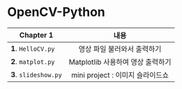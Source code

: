 # OpenCV-Python

| Chapter 1| 내용 | 
|---|:---:|
| **1**. ```HelloCV.py```| 영상 파일 불러와서 출력하기|
| **2**. ```matplot.py``` | Matplotlib 사용하여 영상 출력하기 |
| **3**. ```slideshow.py``` | mini project : 이미지 슬라이드쇼 |
